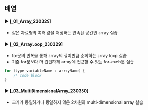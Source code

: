 ####
## 배열
####
#### ► [_01_Array_230329]
- 같은 자료형의 여러 값을 저장하는 연속된 공간인 array 실습
####
#### ► [_02_ArrayLoop_230329]
- for문의 반복을 통해 array의 길이만큼 순회하는 array loop 실습
- 기존 for문보다 더 간편하게 array에 접근할 수 있는 for-each문 실습
``` Java
for (type variableName : arrayName) {
    // code block
}
```
####
#### ► [_03_MultiDimensionalArray_230330]
- 크기가 동일하거나 동일하지 않은 2차원의 multi-dimensional array 실습
####
